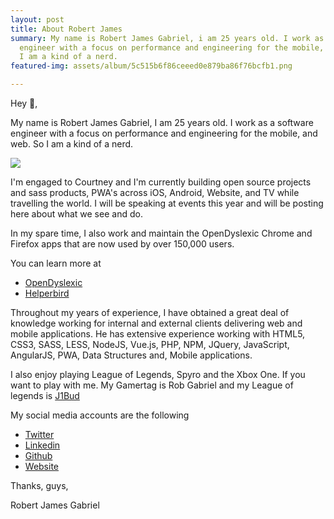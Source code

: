 ```yaml
---
layout: post
title: About Robert James
summary: My name is Robert James Gabriel, i am 25 years old. I work as a software
  engineer with a focus on performance and engineering for the mobile, and web. So
  I am a kind of a nerd.
featured-img: assets/album/5c515b6f86ceeed0e879ba86f76bcfb1.png

---
```

Hey 👋,

My name is Robert James Gabriel, I am 25 years old. I work as a software engineer with a focus on performance and engineering for the mobile, and web. So I am a kind of a nerd. 

![](https://www.lovetravelmoney.com/assets/album/DvNZ17WH_400x400.jpg)

I'm engaged to Courtney and I'm currently building open source projects and sass products, PWA's across iOS, Android, Website, and TV while travelling the world. I will be speaking at events this year and will be posting here about what we see and do.

In my spare time, I also work and maintain the OpenDyslexic Chrome and Firefox apps that are now used by over 150,000 users.

You can learn more at

* [OpenDyslexic](https://www.opendyslexic.org "https://www.opendyslexic.org")
* [Helperbird](https://www.opendyslexic.org "https://www.opendyslexic.org")

Throughout my years of experience, I have obtained a great deal of knowledge working for internal and external clients delivering web and mobile applications. He has extensive experience working with HTML5, CSS3, SASS, LESS, NodeJS, Vue.js, PHP, NPM, JQuery, JavaScript, AngularJS, PWA, Data Structures and, Mobile applications.

I also enjoy playing League of Legends, Spyro and the Xbox One. If you want to play with me. My Gamertag is Rob Gabriel and my League of legends is [J1Bud](http://na.op.gg/summoner/userName=j1bud "http://na.op.gg/summoner/userName=j1bud")

My social media accounts are the following

* [Twitter](https://twitter.com/RobertJGabriel "Twitter")
* [Linkedin](https://www.linkedin.com/in/robertjamesgabriel/ "Linkedin")
* [Github](https://github.com/RobertJGabriel/ "Github")
* [Website](https://www.robertgabriel.ninja/ "Website")

Thanks, guys,

Robert James Gabriel